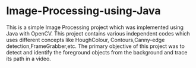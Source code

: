 # Image-Processing-using-Java
This is a simple Image Processing project which was implemented using Java with OpenCV.
This project contains various independent codes which uses different concepts like HoughColour,
Contours,Canny-edge detection,FrameGrabber,etc. The primary objective of this project was
to detect and identify the foreground objects from the background and trace its path in a video.

